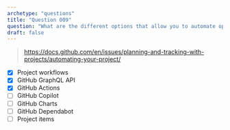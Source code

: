 ```yaml
---
archetype: "questions"
title: "Question 009"
question: "What are the different options that allow you to automate operations in your GitHub Project? (Choose three.)"
draft: false
---
```



> https://docs.github.com/en/issues/planning-and-tracking-with-projects/automating-your-project/
- [x] Project workflows
- [x] GitHub GraphQL API
- [x] GitHub Actions
- [ ] GitHub Copilot
- [ ] GitHub Charts
- [ ] GitHub Dependabot
- [ ] Project items
